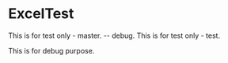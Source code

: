 # ExcelTest

This is for test only - master. -- debug.
This is for test only - test.

This is for debug purpose.
